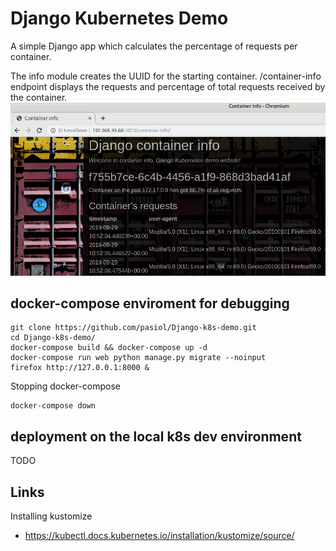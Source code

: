 # Django Kubernetes Demo

A simple Django app which calculates the percentage of requests per container.

The info module creates the UUID for the starting container. /container-info endpoint displays the requests and percentage of total requests received by the container.
![Screenshot](./images/screenshot.png)

## docker-compose enviroment for debugging

    git clone https://github.com/pasiol/Django-k8s-demo.git
    cd Django-k8s-demo/
    docker-compose build && docker-compose up -d
    docker-compose run web python manage.py migrate --noinput
    firefox http://127.0.0.1:8000 &

Stopping docker-compose

    docker-compose down

## deployment on the local k8s dev environment

TODO

## Links

Installing kustomize

- https://kubectl.docs.kubernetes.io/installation/kustomize/source/
